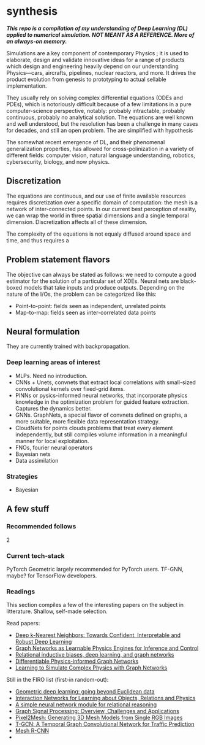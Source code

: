 # synthesis

***This repo is a compilation of my understanding of *Deep Learning* (DL) applied to numerical simulation. NOT MEANT AS A REFERENCE. More of an always-on memory.***

Simulations are a key component of contemporary Physics ; it is used to elaborate, design and validate innovative ideas for a range of products which design and engineering heavily depend on our understanding Physics—cars, aircrafts, pipelines, nuclear reactors, and more. It drives the product evolution from genesis to prototyping to actual sellable implementation. 

They usually rely on solving complex differential equations (ODEs and PDEs), which is notoriously difficult because of a few limitations in a pure computer-science perspective, notably: probably intractable, probably continuous, probably no analytical solution. The equations are well known and well understood, but the resolution has been a challenge in many cases for decades, and still an open problem. The are simplified with hypothesis 

The somewhat recent emergence of DL, and their phenomenal generalization properties, has allowed for cross-polinization in a variety of different fields: computer vision, natural language understanding, robotics, cybersecurity, biology, and now physics. 

## Discretization

The equations are continuous, and our use of finite available resources requires discretization over a specific domain of computation: the mesh is a network of inter-connected points. In our current best perception of reality, we can wrap the world in three spatial dimensions and a single temporal dimension. Discretization affects all of these dimension. 

The complexity of the equations is not equaly diffused around space and time, and thus requires a 

## Problem statement flavors

The objective can always be stated as follows: we need to compute a good estimator for the solution of a particular set of XDEs. Neural nets are black-boxed models that take inputs and produce outputs. Depending on the nature of the I/Os, the problem can be categorized like this:
* Point-to-point: fields seen as independent, unrelated points
* Map-to-map: fields seen as inter-correlated data points

## Neural formulation

They are currently trained with backpropagation. 

### Deep learning areas of interest

* MLPs. Need no introduction.
* CNNs + Unets, convnets that extract local correlations with small-sized convolutional kernels over fixed-grid items.
* PINNs or pysics-informed neural networks, that incorporate physics knowledge in the optimization problem for guided feature extraction. Captures the dynamics better.
* GNNs. GraphNets, a special flavor of convnets defined on graphs, a more suitable, more flexible data representation strategy. 
* CloudNets for points clouds problems that treat every element independently, but still compiles volume information in a meaningful manner for local exploitation.
* FNOs, fourier neural operators 
* Bayesian nets
* Data assimilation

### Strategies
* Bayesian

## A few stuff

### Recommended follows
2

### Current tech-stack
PyTorch Geometric largely recommended for PyTorch users. TF-GNN, maybe? for TensorFlow developers.

### Readings

This section compiles a few of the interesting papers on the subject in litterature. Shallow, self-made selection.

Read papers:
* [Deep k-Nearest Neighbors: Towards Confident, Interpretable and Robust Deep Learning](https://arxiv.org/abs/1803.04765)
* [Graph Networks as Learnable Physics Engines for Inference and Control](https://arxiv.org/abs/1806.01242)
* [Relational inductive biases, deep learning, and graph networks](https://arxiv.org/abs/1806.01261)
* [Differentiable Physics-informed Graph Networks](https://arxiv.org/abs/1902.02950)
* [Learning to Simulate Complex Physics with Graph Networks](https://arxiv.org/abs/2002.09405)

Still in the FIRO list (first-in random-out):
* [Geometric deep learning: going beyond Euclidean data](https://arxiv.org/abs/1611.08097)
* [Interaction Networks for Learning about Objects, Relations and Physics](https://arxiv.org/abs/1612.00222)
* [A simple neural network module for relational reasoning](https://arxiv.org/abs/1706.01427)
* [Graph Signal Processing: Overview, Challenges and Applications](https://arxiv.org/abs/1712.00468)
* [Pixel2Mesh: Generating 3D Mesh Models from Single RGB Images](https://arxiv.org/abs/1804.01654)
* [T-GCN: A Temporal Graph Convolutional Network for Traffic Prediction](https://arxiv.org/abs/1811.05320)
* [Mesh R-CNN](https://arxiv.org/abs/1906.02739)
* 
